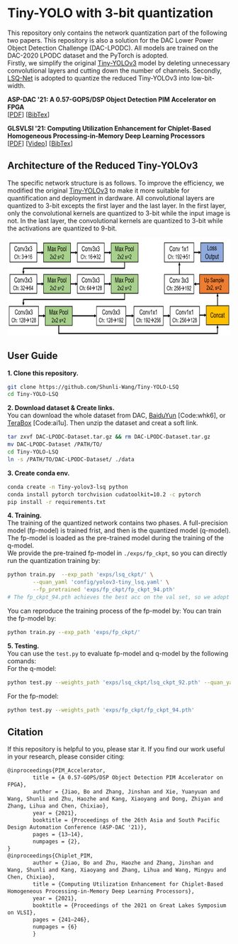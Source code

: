 # Tiny-YOLO with 3-bit quantization

This repository only contains the network quantization part of the following two papers. 
This repository is also a solution for the DAC Lower Power Object Detection Challenge (DAC-LPODC). 
All models are trained on the DAC-2020 LPODC dataset and the PyTorch is adopted.  
Firstly, we simplify the original [Tiny-YOLOv3](https://github.com/eriklindernoren/PyTorch-YOLOv3) model by deleting unnecessary convolutional layers and cutting down the number of channels.
Secondly, [LSQ-Net](https://github.com/zhutmost/lsq-net) is adopted to quantize the reduced Tiny-YOLOv3 into low-bit-width.

**ASP-DAC '21: A 0.57-GOPS/DSP Object Detection PIM Accelerator on FPGA**  
\[[PDF](https://shunli-wang.github.io/publications/pdf/slwang_PIM_Accelerator_on_FPGA.pdf)\]
\[[BibTex](https://shunli-wang.github.io/publications/bibtex/slwang_PIM_Accelerator.bib)\]
<!-- <img src="./fig/fig1.png" height="400px"/>   -->

**GLSVLSI '21: Computing Utilization Enhancement for Chiplet-Based Homogeneous Processing-in-Memory Deep Learning Processors**  
\[[PDF](https://shunli-wang.github.io/publications/pdf/slwang_chiplet.pdf)\]
\[[Video](https://dlnext.acm.org/action/downloadSupplement?doi=10.1145%2F3453688.3461499&file=GLSVLSI2021-glsv073.mp4)\]
\[[BibTex](https://shunli-wang.github.io/publications/bibtex/slwang_Chiplet.bib)\]
<!-- <img src="./fig/fig2.png" height="440px"/>  -->

## Architecture of the Reduced Tiny-YOLOv3 
The specific network structure is as follows. 
To improve the efficiency, we modified the original [Tiny-YOLOv3](https://github.com/eriklindernoren/PyTorch-YOLOv3) to make it more suitable for quantification and deployment in dardware. 
All convolutional layers are quantized to 3-bit excepts the first layer and the last layer.
In the first layer, only the convolutional kernels are quantized to 3-bit while the input image is not.
In the last layer, the convolutional kernels are quantized to 3-bit while the activations are quantized to 9-bit.

<img src="./fig/fig3.png" height="220px"/> 

## User Guide

**1\. Clone this repository.**
```bash
git clone https://github.com/Shunli-Wang/Tiny-YOLO-LSQ
cd Tiny-YOLO-LSQ
```

**2\. Download dataset & Create links.**  
You can download the whole dataset from DAC, [BaiduYun](https://pan.baidu.com/s/1VTfyDn4sDDLI6IqRsF7Ygg) [Code:whk6], or [TeraBox](https://terabox.com/s/1Htju6241YK3JEVhBHnez3g) [Code:ai1u]. Then unzip the dataset and creat a soft link.
```bash
tar zxvf DAC-LPODC-Dataset.tar.gz && rm DAC-LPODC-Dataset.tar.gz
mv DAC-LPODC-Dataset /PATH/TO/
cd Tiny-YOLO-LSQ
ln -s /PATH/TO/DAC-LPODC-Dataset/ ./data
```

**3\. Create conda env.**  
```bash
conda create -n Tiny-yolov3-lsq python
conda install pytorch torchvision cudatoolkit=10.2 -c pytorch
pip install -r requirements.txt
```

**4\. Training.**  
The training of the quantized network contains two phases. 
A full-precision model (fp-model) is trained frist, and then is the quantized model (q-model). The fp-model is loaded as the pre-trained model during the training of the q-model.  
We provide the pre-trained fp-model in `./exps/fp_ckpt`, so you can directly run the quantization training by:
```bash
python train.py  --exp_path 'exps/lsq_ckpt/' \
        --quan_yaml 'config/yolov3-tiny_lsq.yaml' \
        --fp_pretrained 'exps/fp_ckpt/fp_ckpt_94.pth'
# The fp_ckpt_94.pth achieves the best acc on the val set, so we adopt it as the pre-trained model to initialize the quantized model.
```

You can reproduce the training process of the fp-model by:
You can train the fp-model by:
```bash
python train.py --exp_path 'exps/fp_ckpt/'
```

**5\. Testing.**  
You can use the `test.py` to evaluate fp-model and q-model by the following comands:  
For the q-model:
```bash
python test.py --weights_path 'exps/lsq_ckpt/lsq_ckpt_92.pth' --quan_yaml 'config/yolov3-tiny_lsq.yaml'
```
For the fp-model:
```bash
python test.py --weights_path 'exps/fp_ckpt/fp_ckpt_94.pth'
```

## Citation
If this repository is helpful to you, please star it. If you find our work useful in your research, please consider citing:
```
@inproceedings{PIM_Accelerator,
        title = {A 0.57-GOPS/DSP Object Detection PIM Accelerator on FPGA},
        author = {Jiao, Bo and Zhang, Jinshan and Xie, Yuanyuan and Wang, Shunli and Zhu, Haozhe and Kang, Xiaoyang and Dong, Zhiyan and Zhang, Lihua and Chen, Chixiao},
        year = {2021},
        booktitle = {Proceedings of the 26th Asia and South Pacific Design Automation Conference (ASP-DAC '21)},
        pages = {13–14},
        numpages = {2},
}
@inproceedings{Chiplet_PIM,
        author = {Jiao, Bo and Zhu, Haozhe and Zhang, Jinshan and Wang, Shunli and Kang, Xiaoyang and Zhang, Lihua and Wang, Mingyu and Chen, Chixiao},
        title = {Computing Utilization Enhancement for Chiplet-Based Homogeneous Processing-in-Memory Deep Learning Processors},
        year = {2021},
        booktitle = {Proceedings of the 2021 on Great Lakes Symposium on VLSI},
        pages = {241–246},
        numpages = {6}
        }
```
